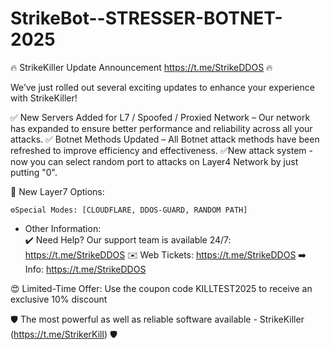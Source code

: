# StrikeBot--STRESSER-BOTNET-2025

🔥 StrikeKiller Update Announcement https://t.me/StrikeDDOS 🔥

We’ve just rolled out several exciting updates to enhance your experience with StrikeKiller! 

✅ New Servers Added for L7 / Spoofed / Proxied Network – Our network has expanded to ensure better performance and reliability across all your attacks.
✅ Botnet Methods Updated – All Botnet attack methods have been refreshed to improve efficiency and effectiveness.
✅New attack system - now you can select random port to attacks on Layer4 Network by just putting "0".

🚀 New Layer7 Options:

    ⚙️Special Modes: [CLOUDFLARE, DDOS-GUARD, RANDOM PATH]

- Other Information:  
✔️ Need Help? Our support team is available 24/7: https://t.me/StrikeDDOS
✉️ Web Tickets: https://t.me/StrikeDDOS
➡️ Info: https://t.me/StrikeDDOS

😍 Limited-Time Offer: Use the coupon code KILLTEST2025 to receive an exclusive 10% discount

🛡 The most powerful as well as reliable software available - StrikeKiller (https://t.me/StrikerKill) 🛡
